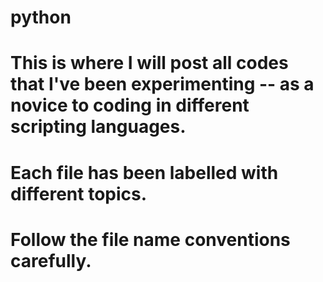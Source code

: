 # python

# This is where I will post all codes that I've been experimenting -- as a novice to coding in different scripting languages.

# Each file has been labelled with different topics.

# Follow the file name conventions carefully.